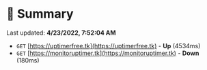 # 📖 Summary
Last updated: **4/23/2022, 7:52:04 AM**

- `GET` [https://uptimerfree.tk](https://uptimerfree.tk) - **Up** (4534ms)
- `GET` [https://monitoruptimer.tk](https://monitoruptimer.tk) - **Down** (180ms)
